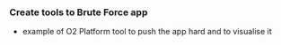 ### Create tools to Brute Force app

- example of O2 Platform tool to push the app hard and to visualise it
